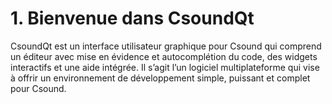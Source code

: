 # 1. Bienvenue dans CsoundQt
CsoundQt est un interface utilisateur graphique pour Csound qui comprend un éditeur avec mise en évidence et autocomplétion du code, des widgets interactifs et une aide intégrée. Il s’agit l’un logiciel multiplateforme qui vise à offrir un environnement de développement simple, puissant et complet pour Csound.